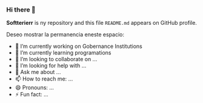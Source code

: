 ### Hi there 👋

**Softterierr** is ny  repository and this file `README.md` appears on GitHub profile.

Deseo mostrar la permanencia eneste espacio:

- 🔭 I’m currently working on Gobernance Institutions
- 🌱 I’m currently learning programations
- 👯 I’m looking to collaborate on ...
- 🤔 I’m looking for help with ...
- 💬 Ask me about ...
- 📫 How to reach me: ...
- 😄 Pronouns: ...
- ⚡ Fun fact: ...

